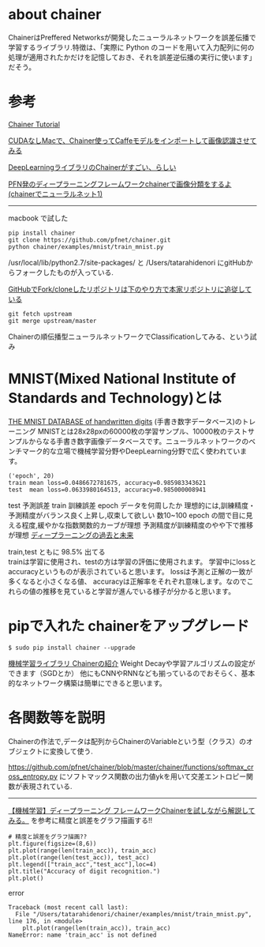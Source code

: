 # about chainer
ChainerはPreffered Networksが開発したニューラルネットワークを誤差伝播で学習するライブラリ.特徴は、「実際に Python のコードを用いて入力配列に何の処理が適用されたかだけを記憶しておき、それを誤差逆伝播の実行に使います」だそう。

# 参考

[Chainer Tutorial](http://docs.chainer.org/en/latest/tutorial/index.html)

[CUDAなしMacで、Chainer使ってCaffeモデルをインポートして画像認識させてみる](http://d.hatena.ne.jp/shi3z/20150711/1436566217)


[DeepLearningライブラリのChainerがすごい、らしい](http://cvl-robot.hateblo.jp/entry/2015/06/11/223928)

[PFN発のディープラーニングフレームワークchainerで画像分類をするよ(chainerでニューラルネット1)](http://hi-king.hatenablog.com/entry/2015/06/11/021144)

***
macbook で試した
```
pip install chainer
git clone https://github.com/pfnet/chainer.git
python chainer/examples/mnist/train_mnist.py
```

/usr/local/lib/python2.7/site-packages/ と
/Users/tatarahidenori にgitHubからフォークしたものが入っている.

[GitHubでFork/cloneしたリポジトリは下のやり方で本家リポジトリに追従している](http://qiita.com/xtetsuji/items/555a1ef19ed21ee42873)
```
git fetch upstream
git merge upstream/master
```

Chainerの順伝播型ニューラルネットワークでClassificationしてみる、という試み

# MNIST(Mixed National Institute of Standards and Technology)とは
[THE MNIST DATABASE of handwritten digits](http://yann.lecun.com/exdb/mnist/)
(手書き数字データベース)のトレーニング
MNISTとは28x28pxの60000枚の学習サンプル、10000枚のテストサンプルからなる手書き数字画像データベースです。ニューラルネットワークのベンチマーク的な立場で機械学習分野やDeepLearning分野で広く使われています。

``` output
('epoch', 20)
train mean loss=0.0486672781675, accuracy=0.985983343621
test  mean loss=0.0633980164513, accuracy=0.985000008941
```
test 予測誤差 train 訓練誤差 epoch データを何周したか
理想的には,訓練精度・予測精度がバランス良く上昇し,収束して欲しい
数10~100 epoch の間で目に見える程度,緩やかな指数関数的カーブが理想
予測精度が訓練精度のやや下で推移が理想
[ディープラーニングの過去と未来](http://www.slideshare.net/nlab_utokyo/20150414seminar)

train,test ともに 98.5% 出てる  
trainは学習に使用され、testの方は学習の評価に使用されます。
学習中にlossとaccuracyというものが表示されていると思います。
lossは予測と正解の一致が多くなると小さくなる値、
accuracyは正解率をそれぞれ意味します。なのでこれらの値の推移を見ていると学習が進んでいる様子が分かると思います。

# pipで入れた chainerをアップグレード 
```
$ sudo pip install chainer --upgrade
```
[機械学習ライブラリ Chainerの紹介](http://nonbiri-tereka.hatenablog.com/entry/2015/06/14/225706)
Weight Decayや学習アルゴリズムの設定ができます（SGDとか）
他にもCNNやRNNなども揃っているのでおそらく、基本的なネットワーク構築は簡単にできると思います。

# 各関数等を説明
Chainerの作法で,データは配列からChainerのVariableという型（クラス）のオブジェクトに変換して使う.

https://github.com/pfnet/chainer/blob/master/chainer/functions/softmax_cross_entropy.py にソフトマックス関数の出力値ykを用いて交差エントロピー関数が表現されている.
***
[【機械学習】ディープラーニング フレームワークChainerを試しながら解説してみる。](http://qiita.com/kenmatsu4/items/7b8d24d4c5144a686412)
を参考に精度と誤差をグラフ描画する!!

```
# 精度と誤差をグラフ描画??
plt.figure(figsize=(8,6))
plt.plot(range(len(train_acc)), train_acc)
plt.plot(range(len(test_acc)), test_acc)
plt.legend(["train_acc","test_acc"],loc=4)
plt.title("Accuracy of digit recognition.")
plt.plot()
```
error
```
Traceback (most recent call last):
  File "/Users/tatarahidenori/chainer/examples/mnist/train_mnist.py", line 176, in <module>
    plt.plot(range(len(train_acc)), train_acc)
NameError: name 'train_acc' is not defined
```
